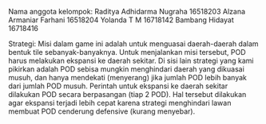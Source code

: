Nama anggota kelompok:
Raditya Adhidarma Nugraha	16518203
Alzana Armaniar Farhani		16518204
Yolanda T M			16718142
Bambang Hidayat			16718416

Strategi: 
Misi dalam game ini adalah untuk menguasai daerah-daerah dalam bentuk tile sebanyak-banyaknya.
Untuk menjalankan misi tersebut, POD harus melakukan ekspansi ke daerah sekitar.
Di sisi lain strategi yang kami pikirkan adalah POD sebisa mungkin menghindari daerah yang dikuasai musuh,
dan hanya mendekati (menyerang) jika jumlah POD lebih banyak dari jumlah POD musuh.
Perintah untuk ekspansi ke daerah sekitar dilakukan POD secara berpasangan (tiap 2 POD).
Hal tersebut dilakukan agar ekspansi terjadi lebih cepat karena strategi menghindari lawan
membuat POD cenderung defensive (kurang menyebar).